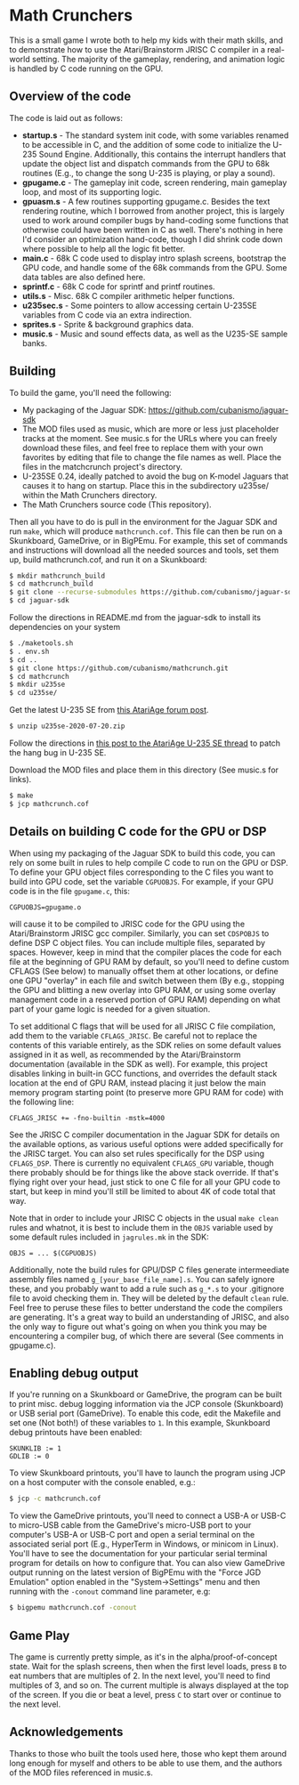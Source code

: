 # Math Crunchers

This is a small game I wrote both to help my kids with their math skills, and to demonstrate
how to use the Atari/Brainstorm JRISC C compiler in a real-world setting. The majority of the
gameplay, rendering, and animation logic is handled by C code running on the GPU.

## Overview of the code

The code is laid out as follows:

* **startup.s** - The standard system init code, with some variables renamed to be accessible in C, and the addition of some code to initialize the U-235 Sound Engine. Additionally, this contains the interrupt handlers that update the object list and dispatch commands from the GPU to 68k routines (E.g., to change the song U-235 is playing, or play a sound).
* **gpugame.c** - The gameplay init code, screen rendering, main gameplay loop, and most of its supporting logic.
* **gpuasm.s** - A few routines supporting gpugame.c. Besides the text rendering routine, which I borrowed from another project, this is largely used to work around compiler bugs by hand-coding some functions that otherwise could have been written in C as well. There's nothing in here I'd consider an optimization hand-code, though I did shrink code down where possible to help all the logic fit better.
* **main.c** - 68k C code used to display intro splash screens, bootstrap the GPU code, and handle some of the 68k commands from the GPU. Some data tables are also defined here.
* **sprintf.c** - 68k C code for sprintf and printf routines.
* **utils.s** - Misc. 68k C compiler arithmetic helper functions.
* **u235sec.s** - Some pointers to allow accessing certain U-235SE variables from C code via an extra indirection.
* **sprites.s** - Sprite & background graphics data.
* **music.s** - Music and sound effects data, as well as the U235-SE sample banks.

## Building

To build the game, you'll need the following:

* My packaging of the Jaguar SDK: https://github.com/cubanismo/jaguar-sdk
* The MOD files used as music, which are more or less just placeholder tracks at the moment. See music.s for the URLs where you can freely download these files, and feel free to replace them with your own favorites by editing that file to change the file names as well. Place the files in the matchcrunch project's directory.
* U-235SE 0.24, ideally patched to avoid the bug on K-model Jaguars that causes it to hang on startup. Place this in the subdirectory u235se/ within the Math Crunchers directory.
* The Math Crunchers source code (This repository).

Then all you have to do is pull in the environment for the Jaguar SDK and run `make`, which will produce `mathcrunch.cof`. This file can then be run on a Skunkboard, GameDrive, or in BigPEmu. For example, this set of commands and instructions will download all the needed sources and tools, set them up, build mathcrunch.cof, and run it on a Skunkboard:
```sh
$ mkdir mathcrunch_build
$ cd mathcrunch_build
$ git clone --recurse-submodules https://github.com/cubanismo/jaguar-sdk.git
$ cd jaguar-sdk
```
Follow the directions in README.md from the jaguar-sdk to install its dependencies on your system
```sh
$ ./maketools.sh
$ . env.sh
$ cd ..
$ git clone https://github.com/cubanismo/mathcrunch.git
$ cd mathcrunch
$ mkdir u235se
$ cd u235se/
```
Get the latest U-235 SE from [this AtariAge forum post](https://forums.atariage.com/topic/191157-u-235-soundengine-released/?do=findComment&comment=4589438).
```sh
$ unzip u235se-2020-07-20.zip
```
Follow the directions in [this post to the AtariAge U-235 SE thread](https://forums.atariage.com/topic/191157-u-235-soundengine-released/?do=findComment&comment=5623556) to patch the hang bug in U-235 SE.

Download the MOD files and place them in this directory (See music.s for links).
```sh
$ make
$ jcp mathcrunch.cof
```

## Details on building C code for the GPU or DSP

When using my packaging of the Jaguar SDK to build this code, you can rely on some built in rules to help compile C code to run on the GPU or DSP. To define your GPU object files corresponding to the C files you want to build into GPU code, set the variable `CGPUOBJS`. For example, if your GPU code is in the file `gpugame.c`, this:
```make
CGPUOBJS=gpugame.o
```
will cause it to be compiled to JRISC code for the GPU using the Atari/Brainstorm JRISC gcc compiler. Similarly, you can set `CDSPOBJS` to define DSP C object files. You can include multiple files, separated by spaces. However, keep in mind that the compiler places the code for each file at the beginning of GPU RAM by default, so you'll need to define custom CFLAGS (See below) to manually offset them at other locations, or define one GPU "overlay" in each file and switch between them (By e.g., stopping the GPU and blitting a new overlay into GPU RAM, or using some overlay management code in a reserved portion of GPU RAM) depending on what part of your game logic is needed for a given situation.

To set additional C flags that will be used for all JRISC C file compilation, add them to the variable `CFLAGS_JRISC`. Be careful not to replace the contents of this variable entirely, as the SDK relies on some default values assigned in it as well, as recommended by the Atari/Brainstorm documentation (available in the SDK as well). For example, this project disables linking in built-in GCC functions, and overrides the default stack location at the end of GPU RAM, instead placing it just below the main memory program starting point (to preserve more GPU RAM for code) with the following line:
```make
CFLAGS_JRISC += -fno-builtin -mstk=4000
```
See the JRISC C compiler documentation in the Jaguar SDK for details on the available options, as various useful options were added specifically for the JRISC target. You can also set rules specifically for the DSP using `CFLAGS_DSP`. There is currently no equivalent `CFLAGS_GPU` variable, though there probably should be for things like the above stack override. If that's flying right over your head, just stick to one C file for all your GPU code to start, but keep in mind you'll still be limited to about 4K of code total that way.

Note that in order to include your JRISC C objects in the usual `make clean` rules and whatnot, it is best to include them in the `OBJS` variable used by some default rules included in `jagrules.mk` in the SDK:
```make
OBJS = ... $(CGPUOBJS)
```

Additionally, note the build rules for GPU/DSP C files generate intermeediate assembly files named `g_[your_base_file_name].s`. You can safely ignore these, and you probably want to add a rule such as `g_*.s` to your .gitignore file to avoid checking them in. They will be deleted by the default `clean` rule. Feel free to peruse these files to better understand the code the compilers are generating. It's a great way to build an understanding of JRISC, and also the only way to figure out what's going on when you think you may be encountering a compiler bug, of which there are several (See comments in gpugame.c).

## Enabling debug output

If you're running on a Skunkboard or GameDrive, the program can be built to print misc. debug logging information via the JCP console (Skunkboard) or USB serial port (GameDrive). To enable this code, edit the Makefile and set one (Not both!) of these variables to `1`. In this example, Skunkboard debug printouts have been enabled:
```make
SKUNKLIB := 1
GDLIB := 0
```
To view Skunkboard printouts, you'll have to launch the program using JCP on a host computer with the console enabled, e.g.:
```sh
$ jcp -c mathcrunch.cof
```

To view the GameDrive printouts, you'll need to connect a USB-A or USB-C to micro-USB cable from the GameDrive's micro-USB port to your computer's USB-A or USB-C port and open a serial terminal on the associated serial port (E.g., HyperTerm in Windows, or minicom in Linux). You'll have to see the documentation for your particular serial terminal program for details on how to configure that. You can also view GameDrive output running on the latest version of BigPEmu with the "Force JGD Emulation" option enabled in the "System-\>Settings" menu and then running with the `-conout` command line parameter, e.g:
```sh
$ bigpemu mathcrunch.cof -conout
```

## Game Play

The game is currently pretty simple, as it's in the alpha/proof-of-concept state. Wait for the splash screens, then when the first level loads, press `B` to eat numbers that are multiples of 2. In the next level, you'll need to find multiples of 3, and so on. The current multiple is always displayed at the top of the screen. If you die or beat a level, press `C` to start over or continue to the next level.

## Acknowledgements

Thanks to those who built the tools used here, those who kept them around long enough for myself and others to be able to use them, and the authors of the MOD files referenced in music.s.
